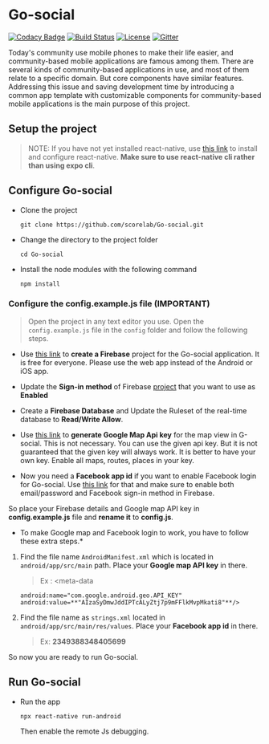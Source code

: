 # Go-social

[![Codacy Badge](https://api.codacy.com/project/badge/Grade/fbf9f8e1bb7b4d2cbb1ca569014ed45b)](https://app.codacy.com/app/shehand/Go-social?utm_source=github.com&utm_medium=referral&utm_content=shehand/Go-social&utm_campaign=Badge_Grade_Dashboard) [![Build Status](https://travis-ci.org/shehand/Go-social.svg?branch=master)](https://travis-ci.org/shehand/Go-social) [![License](https://img.shields.io/badge/License-Apache%202.0-blue.svg)](https://opensource.org/licenses/Apache-2.0) [![Gitter](https://img.shields.io/gitter/room/nwjs/nw.js.svg)](https://gitter.im/scorelab/go-social)

Today's community use mobile phones to make their life easier, and community-based mobile applications are famous among them. There are several kinds of community-based applications in use, and most of them relate to a specific domain. But core components have similar features. Addressing this issue and saving development time by introducing a common app template with customizable components for community-based mobile applications is the main purpose of this project.

## Setup the project

> NOTE: If you have not yet installed react-native, use [this link](https://facebook.github.io/react-native/docs/getting-started) to install and configure react-native. **Make sure to use react-native cli rather than using expo cli**.

## Configure Go-social

- Clone the project

  `git clone https://github.com/scorelab/Go-social.git`

- Change the directory to the project folder

  `cd Go-social`

- Install the node modules with the following command

  `npm install`

### Configure the config.example.js file (IMPORTANT)

> Open the project in any text editor you use. Open the `config.example.js` file in the `config` folder and follow the following steps.

- Use [this link](https://console.firebase.google.com/) to **create a Firebase** project for the Go-social application. It is free for everyone. Please use the web app instead of the Android or iOS app.

- Update the **Sign-in method** of Firebase [project](https://firebase.google.com/docs/auth/android/password-auth#before_you_begin) that you want to use as **Enabled**

- Create a **Firebase Database** and Update the Ruleset of the real-time database to **Read/Write Allow**.

- Use [this link](https://cloud.google.com/maps-platform/) to **generate Google Map Api key** for the map view in G-social. This is not necessary. You can use the given api key. But it is not guaranteed that the given key will always work. It is better to have your own key. Enable all maps, routes, places in your key.

- Now you need a **Facebook app id** if you want to enable Facebook login for Go-social. Use [this link](https://developers.facebook.com/) for that and make sure to enable both email/password and Facebook sign-in method in Firebase.

So place your Firebase details and Google map API key in **config.example.js** file and **rename it** to **config.js**.

- To make Google map and Facebook login to work, you have to follow these extra steps.\*

1.  Find the file name `AndroidManifest.xml` which is located in `android/app/src/main` path. Place your **Google map API key** in there.

    > Ex : <meta-data

        android:name="com.google.android.geo.API_KEY"
        android:value=**"AIzaSyDmwJddIPTcALyZtj7p9mFFlkMvpMkati8"**/>

1.  Find the file name as `strings.xml` located in `android/app/src/main/res/values`. Place your **Facebook app id** in there.

    > Ex: <string name="facebook_app_id">**2349388348405699**</string>

So now you are ready to run Go-social.

## Run Go-social

- Run the app

  `npx react-native run-android`

  Then enable the remote Js debugging.
